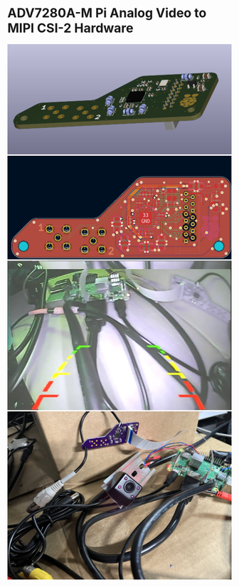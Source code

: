 # ADV7280A-M Pi Analog Video to MIPI CSI-2 Hardware
![3D view failed to load](./3dstep.png)
<br>
![copper image failed to load](./copperoutline.png)
<br>
![example capture failed to load](./cap.jpg)
<br>
![picture of the hardware setup failed to load](./the.setup.jpg)
